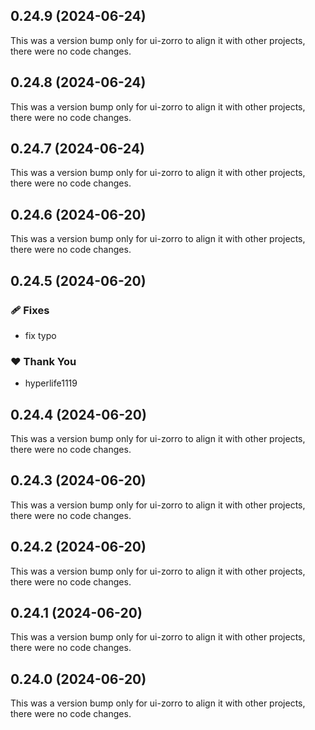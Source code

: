 ## 0.24.9 (2024-06-24)

This was a version bump only for ui-zorro to align it with other projects, there were no code changes.

## 0.24.8 (2024-06-24)

This was a version bump only for ui-zorro to align it with other projects, there were no code changes.

## 0.24.7 (2024-06-24)

This was a version bump only for ui-zorro to align it with other projects, there were no code changes.

## 0.24.6 (2024-06-20)

This was a version bump only for ui-zorro to align it with other projects, there were no code changes.

## 0.24.5 (2024-06-20)


### 🩹 Fixes

- fix typo


### ❤️  Thank You

- hyperlife1119

## 0.24.4 (2024-06-20)

This was a version bump only for ui-zorro to align it with other projects, there were no code changes.

## 0.24.3 (2024-06-20)

This was a version bump only for ui-zorro to align it with other projects, there were no code changes.

## 0.24.2 (2024-06-20)

This was a version bump only for ui-zorro to align it with other projects, there were no code changes.

## 0.24.1 (2024-06-20)

This was a version bump only for ui-zorro to align it with other projects, there were no code changes.

## 0.24.0 (2024-06-20)

This was a version bump only for ui-zorro to align it with other projects, there were no code changes.